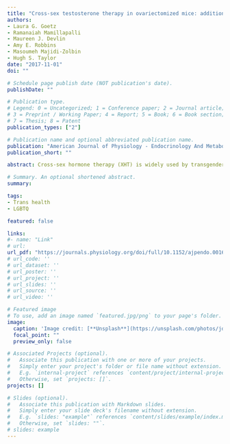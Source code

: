```yaml
---
title: "Cross-sex testosterone therapy in ovariectomized mice: addition of low-dose estrogen preserves bone architecture"
authors:
- Laura G. Goetz
- Ramanaiah Mamillapalli
- Maureen J. Devlin
- Amy E. Robbins
- Masoumeh Majidi-Zolbin
- Hugh S. Taylor
date: "2017-11-01"
doi: ""

# Schedule page publish date (NOT publication's date).
publishDate: ""

# Publication type.
# Legend: 0 = Uncategorized; 1 = Conference paper; 2 = Journal article;
# 3 = Preprint / Working Paper; 4 = Report; 5 = Book; 6 = Book section;
# 7 = Thesis; 8 = Patent
publication_types: ["2"]

# Publication name and optional abbreviated publication name.
publication: "American Journal of Physiology - Endocrinology And Metabolism"
publication_short: ""

abstract: Cross-sex hormone therapy (XHT) is widely used by transgender people to alter secondary sex characteristics to match their desired gender presentation. Here, we investigate the long-term effects of XHT on bone health using a murine model. Female mice underwent ovariectomy at either 6 or 10 wk and began weekly testosterone or vehicle injections. Dual-energy X-ray absorptiometry (DXA) was performed (20 wk) to measure bone mineral density (BMD), and microcomputed tomography was performed to compare femoral cortical and trabecular bone architecture. The 6-wk testosterone group had comparable BMD with controls by DXA but reduced bone volume fraction, trabecular number, and cortical area fraction and increased trabecular separation by microcomputed tomography. Ten-week ovariectomy/XHT maintained microarchitecture, suggesting that estrogen is critical for bone acquisition during adolescence and that late, but not early, estrogen loss can be sufficiently replaced by testosterone alone. Given these findings, we then compared effects of testosterone with effects of weekly estrogen or combined testosterone/low-dose estrogen treatment after a 6-wk ovariectomy. Estrogen treatment increased spine BMD and microarchitecture, including bone volume fraction, trabecular number, trabecular thickness, and connectivity density, and decreased trabecular separation. Combined testosterone-estrogen therapy caused similar increases in femur and spine BMD and improved architecture (increased bone volume fraction, trabecular number, trabecular thickness, and connectivity density) to estrogen therapy and were superior compared with mice treated with testosterone only. These results demonstrate estradiol is critical for bone acquisition and suggest a new cross-sex hormone therapy adding estrogens to testosterone treatments with potential future clinical implications for treating transgender youth or men with estrogen deficiency.

# Summary. An optional shortened abstract.
summary:

tags:
- Trans health
- LGBTQ

featured: false

links:
#- name: "Link"
# url: 
url_pdf: "https://journals.physiology.org/doi/full/10.1152/ajpendo.00161.2017"
# url_code: ''
# url_dataset: ''
# url_poster: ''
# url_project: ''
# url_slides: ''
# url_source: ''
# url_video: ''

# Featured image
# To use, add an image named `featured.jpg/png` to your page's folder. 
image:
  caption: 'Image credit: [**Unsplash**](https://unsplash.com/photos/jdD8gXaTZsc)'
  focal_point: ""
  preview_only: false

# Associated Projects (optional).
#   Associate this publication with one or more of your projects.
#   Simply enter your project's folder or file name without extension.
#   E.g. `internal-project` references `content/project/internal-project/index.md`.
#   Otherwise, set `projects: []`.
projects: []

# Slides (optional).
#   Associate this publication with Markdown slides.
#   Simply enter your slide deck's filename without extension.
#   E.g. `slides: "example"` references `content/slides/example/index.md`.
#   Otherwise, set `slides: ""`.
# slides: example
---
```




